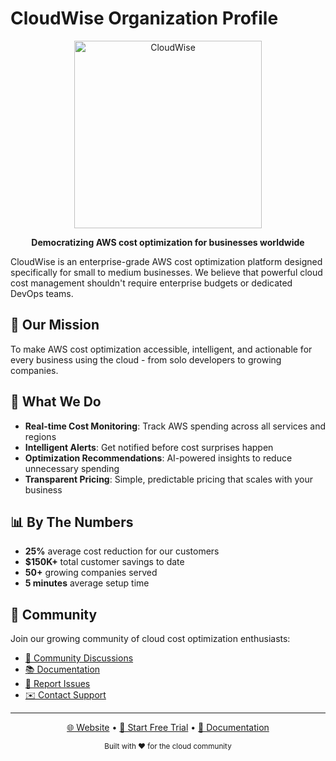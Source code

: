 # CloudWise Organization Profile

<div align="center">
  <img src="../assets/logo-wordmark.svg" alt="CloudWise" width="300" />
  <p><strong>Democratizing AWS cost optimization for businesses worldwide</strong></p>
</div>

CloudWise is an enterprise-grade AWS cost optimization platform designed specifically for small to medium businesses. We believe that powerful cloud cost management shouldn't require enterprise budgets or dedicated DevOps teams.

## 🚀 Our Mission

To make AWS cost optimization accessible, intelligent, and actionable for every business using the cloud - from solo developers to growing companies.

## 🌟 What We Do

- **Real-time Cost Monitoring**: Track AWS spending across all services and regions
- **Intelligent Alerts**: Get notified before cost surprises happen
- **Optimization Recommendations**: AI-powered insights to reduce unnecessary spending
- **Transparent Pricing**: Simple, predictable pricing that scales with your business

## 📊 By The Numbers

- **25%** average cost reduction for our customers
- **$150K+** total customer savings to date
- **50+** growing companies served
- **5 minutes** average setup time

## 🤝 Community

Join our growing community of cloud cost optimization enthusiasts:

- [💬 Community Discussions](https://github.com/cloudwise-app/cloudwise-community)
- [📚 Documentation](https://docs.cloudcostwise.io)
- [🐛 Report Issues](https://github.com/cloudwise-app/cloudwise-community/issues)
- [✉️ Contact Support](mailto:support@cloudcostwise.io)

---

<div align="center">
  <p>
    <a href="https://cloudcostwise.io">🌐 Website</a> •
    <a href="https://cloudcostwise.io/auth/register">🚀 Start Free Trial</a> •
    <a href="https://docs.cloudcostwise.io">📖 Documentation</a>
  </p>
  
  <sub>Built with ❤️ for the cloud community</sub>
</div>
